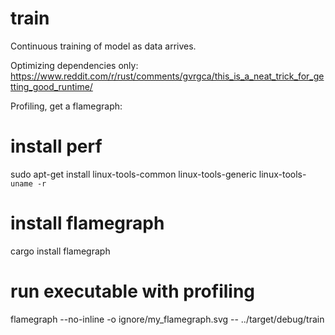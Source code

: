 # train
Continuous training of model as data arrives.

Optimizing dependencies only:
https://www.reddit.com/r/rust/comments/gvrgca/this_is_a_neat_trick_for_getting_good_runtime/

Profiling, get a flamegraph:
# install perf
sudo apt-get install linux-tools-common linux-tools-generic linux-tools-`uname -r`
# install flamegraph
cargo install flamegraph
# run executable with profiling
flamegraph --no-inline -o ignore/my_flamegraph.svg -- ../target/debug/train